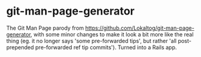 git-man-page-generator
======================

The Git Man Page parody from https://github.com/Lokaltog/git-man-page-generator, with some minor changes to make it look a bit more like the real thing (eg. it no longer says 'some pre-forwarded tips', but rather 'all post-prepended pre-forwarded ref tip commits'). Turned into a Rails app. 
